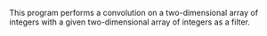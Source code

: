 This program performs a convolution on a two-dimensional array of integers with a given two-dimensional array of integers as a filter. 